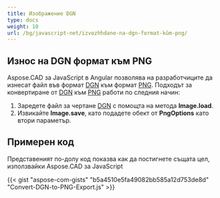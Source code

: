 ```yaml
---
title: Изображение DGN
type: docs
weight: 10
url: /bg/javascript-net/izvozhhdane-na-dgn-format-kŭm-png/
---
```


## **Износ на DGN формат към PNG**

Aspose.CAD за JavaScript в Angular позволява на разработчиците да изнесат файл във формат [DGN](https://docs.fileformat.com/cad/dgn/) към формат [PNG](https://docs.fileformat.com/image/png/).
Подходът за конвертиране от [DGN](https://docs.fileformat.com/cad/dgn/) към [PNG](https://docs.fileformat.com/image/png/) работи по следния начин:

1. Заредете файл за чертане [DGN](https://docs.fileformat.com/cad/dgn/) с помощта на метода **Image.load**.
1. Извикайте **Image.save**, като подадете обект от **PngOptions** като втори параметър.

## Примерен код

Представеният по-долу код показва как да постигнете същата цел, използвайки Aspose.CAD за JavaScript

{{< gist "aspose-com-gists" "b5a4510e5fa49082bb585a12d753de8d" "Convert-DGN-to-PNG-Export.js" >}}
